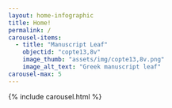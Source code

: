 ```yaml
---
layout: home-infographic
title: Home!
permalink: /
carousel-items:
  - title: "Manuscript Leaf"
    objectid: "copte13,8v"
    image_thumb: "assets/img/copte13,8v.png"
    image_alt_text: "Greek manuscript leaf"
carousel-max: 5
---
```


{% include carousel.html %}
